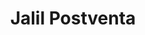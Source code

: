 ---
title: "Jalil Postventa"
url: /san-fernando-del-valle-de-catamarca/jalil-postventa/
shop: reparación de automóviles
---